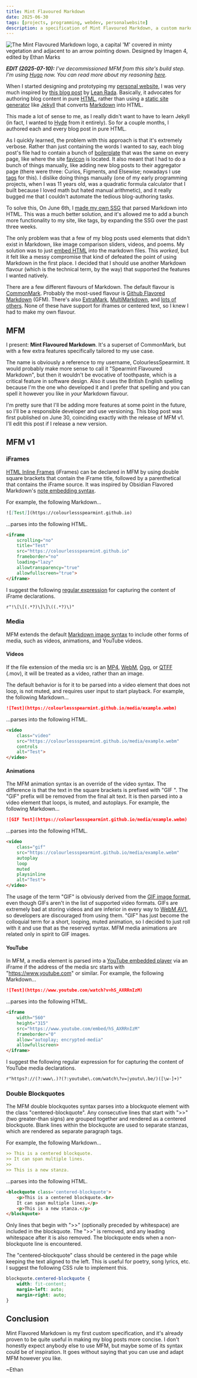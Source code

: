 ```yaml
---
title: Mint Flavoured Markdown
date: 2025-06-30
tags: [projects, programming, webdev, personalwebsite]
description: a specification of Mint Flavoured Markdown, a custom markdown flavour I developed for use in my custom SSG
---
```


![The Mint Flavoured Markdown logo, a capital 'M' covered in minty vegetation and adjacent to an arrow pointing down. Designed by Imagen 4, edited by Ethan Marks](~/mfm-banner.webp)

***EDIT (2025-07-10):** I've decommissioned MFM from this site's build step. I'm using [Hugo](https://gohugo.io/) now. You can read more about my reasoning [here](/blog/hugoswitch).*

When I started designing and prototyping my [personal website](/blog/personalwebsite), I was very much inspired by [this blog post](https://leanrada.com/notes/vanilla-web-rewrite/) by [Lean Rada](https://leanrada.com/). Basically, it advocates for authoring blog content in pure [HTML](https://en.wikipedia.org/wiki/HTML), rather than using a [static site generator](https://en.wikipedia.org/wiki/Static_site_generator) like [Jekyll](https://en.wikipedia.org/wiki/Jekyll_(software)) that converts [Markdown](https://en.wikipedia.org/wiki/Markdown) into HTML.

This made a lot of sense to me, as I really didn't want to have to learn Jekyll (in fact, I wanted to [Hyde](https://en.wikipedia.org/wiki/Strange_Case_of_Dr_Jekyll_and_Mr_Hyde) from it entirely). So for a couple months, I authored each and every blog post in pure HTML.

As I quickly learned, the problem with this approach is that it's extremely verbose. Rather than just containing the words I wanted to say, each blog post's file had to contain a bunch of [boilerplate](https://en.wikipedia.org/wiki/Boilerplate_code) that was the same on every page, like where the site [favicon](https://en.wikipedia.org/wiki/Favicon) is located. It also meant that I had to do a bunch of things manually, like adding new blog posts to their aggregator page (there were three: Curios, Figments, and Elsewise; nowadays I use [tags](/tag) for this). I dislike doing things manually (one of my early programming projects, when I was 11 years old, was a quadratic formula calculator that I built because I loved math but hated manual arithmetic), and it really bugged me that I couldn't automate the tedious blog-authoring tasks.

To solve this, On June 6th, I [made my own SSG](https://github.com/ColourlessSpearmint/colourlessspearmint.github.io/commit/81e2247227d1a9d3dddd4f9173da3d1602e9e405) that parsed Markdown into HTML. This was a much better solution, and it's allowed me to add a bunch more functionality to my site, like tags, by expanding the SSG over the past three weeks. 

The only problem was that a few of my blog posts used elements that didn't exist in Markdown, like image comparison sliders, videos, and poems. My solution was to just [embed HTML](https://css-tricks.com/embedded-content-in-markdown/) into the markdown files. This *worked*, but it felt like a messy compromise that kind of defeated the point of using Markdown in the first place. I decided that I should use another Markdown flavour (which is the technical term, by the way) that supported the features I wanted natively.

There are a few different flavours of Markdown. The default flavour is [CommonMark](https://commonmark.org/). Probably the most-used flavour is [Github Flavored Markdown](https://github.github.com/gfm/) (GFM). There's also [ExtraMark](https://github.com/vimtaai/extramark), [MultiMarkdown](https://fletcherpenney.net/multimarkdown/), and [lots of others](https://gist.github.com/vimtaai/99f8c89e7d3d02a362117284684baa0f). None of these have support for iframes or centered text, so I knew I had to make my own flavour.

## MFM

I present: **Mint Flavoured Markdown**. It's a superset of CommonMark, but with a few extra features specifically tailored to my use case. 

The name is obviously a reference to my username, ColourlessSpearmint. It would probably make more sense to call it "Spearmint Flavoured Markdown", but then it wouldn't be evocative of toothpaste, which is a critical feature in software design. Also it uses the British English spelling because I'm the one who developed it and I prefer that spelling and you can spell it however you like in *your* Markdown flavour.

I'm pretty sure that I'll be adding more features at some point in the future, so I'll be a responsible developer and use versioning. This blog post was first published on June 30, coinciding exactly with the release of MFM v1. I'll edit this post if I release a new version.

## MFM v1

### iFrames

[HTML Inline Frames](https://developer.mozilla.org/en-US/docs/Web/HTML/Reference/Elements/iframe) (iFrames) can be declared in MFM by using double square brackets that contain the iFrame title, followed by a parenthetical that contains the iFrame source. It was inspired by Obsidian Flavored Markdown's [note embedding syntax](https://help.obsidian.md/embeds).

For example, the following Markdown...

```markdown
![[Test]](https://colourlessspearmint.github.io)
```

...parses into the following HTML.

```html
<iframe 
    scrolling="no" 
    title="Test" 
    src="https://colourlessspearmint.github.io" 
    frameborder="no" 
    loading="lazy" 
    allowtransparency="true" 
    allowfullscreen="true">
</iframe>
```

I suggest the following [regular expression](https://en.wikipedia.org/wiki/Regular_expression) for capturing the content of iFrame declarations.

```regex
r"!\[\[(.*?)\]\]\((.*?)\)"
```

### Media

MFM extends the default [Markdown image syntax](https://github.com/adam-p/markdown-here/wiki/markdown-cheatsheet#images) to include other forms of media, such as videos, animations, and YouTube videos.

#### Videos

If the file extension of the media src is an [MP4](https://en.wikipedia.org/wiki/MP4_file_format), [WebM](https://en.wikipedia.org/wiki/WebM), [Ogg](https://en.wikipedia.org/wiki/Ogg), or [QTFF](https://en.wikipedia.org/wiki/QuickTime_File_Format) (.mov), it will be treated as a video, rather than an image.

The default behavior is for it to be parsed into a video element that does not loop, is not muted, and requires user input to start playback. For example, the following Markdown...

```markdown
![Test](https://colourlessspearmint.github.io/media/example.webm)
```

...parses into the following HTML.

```html
<video 
    class="video" 
    src="https://colourlessspearmint.github.io/media/example.webm" 
    controls
    alt="Test">
</video>
```

#### Animations

The MFM animation syntax is an override of the video syntax. The difference is that the text in the square brackets is prefixed with "GIF ". The "GIF" prefix will be removed from the final alt text. It is then parsed into a video element that loops, is muted, and autoplays. For example, the following Markdown...

```markdown
![GIF Test](https://colourlessspearmint.github.io/media/example.webm)
```

...parses into the following HTML.

```html
<video 
    class="gif" 
    src="https://colourlessspearmint.github.io/media/example.webm" 
    autoplay
    loop
    muted
    playsinline
    alt="Test">
</video>
```

The usage of the term "GIF" is obviously derived from the [GIF image format](https://en.wikipedia.org/wiki/GIF), even though GIFs aren't in the list of supported video formats. GIFs are extremely bad at storing videos and are inferior in every way to [WebM AV1](https://en.wikipedia.org/wiki/AV1), so developers are discouraged from using them. "GIF" has just become the colloquial term for a short, looping, muted animation, so I decided to just roll with it and use that as the reserved syntax. MFM media animations are related only in spirit to GIF images.

#### YouTube

In MFM, a media element is parsed into a [YouTube embedded player](https://developers.google.com/youtube/player_parameters) via an iFrame if the address of the media src starts with "https://www.youtube.com" or similar. For example, the following Markdown...

```markdown
![Test](https://www.youtube.com/watch?v=hS_AXRRnIzM)
```

...parses into the following HTML.

```html
<iframe 
    width="560" 
    height="315" 
    src="https://www.youtube.com/embed/hS_AXRRnIzM" 
    frameborder="0" 
    allow="autoplay; encrypted-media" 
    allowfullscreen>
</iframe>
```

I suggest the following regular expression for for capturing the content of YouTube media declarations.

```regex
r"https?://(?:www\.)?(?:youtube\.com/watch\?v=|youtu\.be/)([\w-]+)"
```

### Double Blockquotes

The MFM double blockquotes syntax parses into a blockquote element with the class "centered-blockquote". Any consecutive lines that start with ">>" (two greater-than signs) are grouped together and rendered as a centered blockquote. Blank lines within the blockquote are used to separate stanzas, which are rendered as separate paragraph tags.

For example, the following Markdown...

```markdown
>> This is a centered blockquote.
>> It can span multiple lines.
>>
>> This is a new stanza.
```

...parses into the following HTML.

```html
<blockquote class='centered-blockquote'>
    <p>This is a centered blockquote.<br>
    It can span multiple lines.</p>
    <p>This is a new stanza.</p>
</blockquote>
```

Only lines that begin with ">>" (optionally preceded by whitespace) are included in the blockquote. The ">>" is removed, and any leading whitespace after it is also removed. The blockquote ends when a non-blockquote line is encountered.

The "centered-blockquote" class should be centered in the page while keeping the text aligned to the left. This is useful for poetry, song lyrics, etc. I suggest the following CSS rule to implement this.

```css
blockquote.centered-blockquote {
    width: fit-content;
    margin-left: auto;
    margin-right: auto;
}
```

## Conclusion

Mint Flavored Markdown is my first custom specification, and it's already proven to be quite useful in making my blog posts more concise. I don't honestly expect anybody else to use MFM, but maybe some of its syntax could be of inspiration. It goes without saying that you can use and adapt MFM however you like.

~Ethan